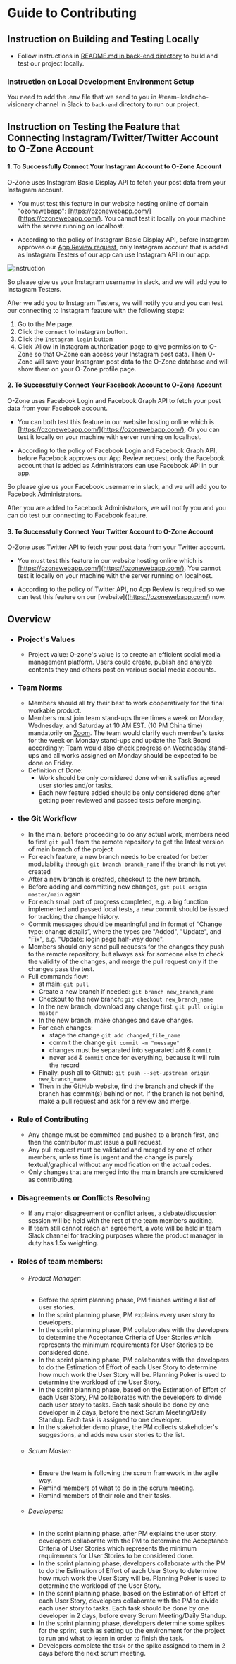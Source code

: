 # Guide to Contributing

## Instruction on Building and Testing Locally

- Follow instructions in [README.md in back-end directory](back-end/README.md) to build and test our project locally.
### Instruction on Local Development Environment Setup

You need to add the .env file that we send to you in #team-ikedacho-visionary channel in Slack to `back-end` directory to run our project. 

## Instruction on Testing the Feature that Connecting Instagram/Twitter/Twitter Account to O-Zone Account
#### 1. To Successfully Connect Your Instagram Account to O-Zone Account

O-Zone uses Instagram Basic Display API to fetch your post data from your Instagram account.

-   You must test this feature in our website hosting online of domain "ozonewebapp": [https://ozonewebapp.com/](https://ozonewebapp.com/). You cannot test it locally on your machine with the server running on localhost.

-   According to the policy of Instagram Basic Display API, before Instagram approves our [App Review request](https://developers.facebook.com/docs/app-review/introduction), only Instagram account that is added as Instagram Testers of our app can use Instagram API in our app.

![instruction](back-end/instruction.png)

So please give us your Instagram username in slack, and we will add you to Instagram Testers.

After we add you to Instagram Testers, we will notify you and you can test our connecting to Instagram feature with the following steps:

1. Go to the Me page.
2. Click the `connect` to Instagram button.
3. Click the `Instagram login` button
4. Click 'Allow in Instagram authorization page to give permission to O-Zone so that O-Zone can access your Instagram post data. Then O-Zone will save your Instagram post data to the O-Zone database and will show them on your O-Zone profile page.

#### 2. To Successfully Connect Your Facebook Account to O-Zone Account

O-Zone uses Facebook Login and Facebook Graph API to fetch your post data from your Facebook account.

-   You can both test this feature in our website hosting online which is [https://ozonewebapp.com/](https://ozonewebapp.com/). Or you can test it locally on your machine with server running on localhost.

-   According to the policy of Facebook Login and Facebook Graph API, before Facebook approves our App Review request, only the Facebook account that is added as Administrators can use Facebook API in our app.

So please give us your Facebook username in slack, and we will add you to Facebook Administrators.

After you are added to Facebook Administrators, we will notify you and you can do test our connecting to Facebook feature.

#### 3. To Successfully Connect Your Twitter Account to O-Zone Account

O-Zone uses Twitter API to fetch your post data from your Twitter account.

-   You must test this feature in our website hosting online which is [https://ozonewebapp.com/](https://ozonewebapp.com/). You cannot test it locally on your machine with the server running on localhost.

-   According to the policy of Twitter API, no App Review is required so we can test this feature on our [website]((https://ozonewebapp.com/) now.

## Overview
*   ### Project's Values
    *   Project value: O-zone's value is to create an efficient social media management platform. Users could create, publish and analyze contents they and others post on various social media accounts. 
*  ### Team Norms
    *   Members should all try their best to work cooperatively for the final workable product. 
    *   Members must join team stand-ups three times a week on Monday, Wednesday, and Saturday at 10 AM EST. (10 PM China time) mandatorily on [Zoom](https://nyu.zoom.us/j/99111537533). The team would clarify each member's tasks for the week on Monday stand-ups and update the Task Board accordingly; Team would also check progress on Wednesday stand-ups and all works assigned on Monday should be expected to be done on Friday.
    *   Definition of Done:
        *   Work should be only considered done when it satisfies agreed user stories and/or tasks. 
        *   Each new feature added should be only considered done after getting peer reviewed and passed tests before merging. 
*   ### the Git Workflow
    *   In the main, before proceeding to do any actual work, members need to first `git pull` from the remote repository to get the latest version of main branch of the project
    *   For each feature, a new branch needs to be created for better modulability through `git branch branch_name` if the branch is not yet created 
    *   After a new branch is created, checkout to the new branch.
    *   Before adding and committing new changes, `git pull origin master/main` again
    *   For each small part of progress completed, e.g. a big function implemented and passed local tests, a new commit should be issued for tracking the change history. 
    *   Commit messages should be meaningful and in format of “Change type: change details”, where the types are "Added", "Update", and "Fix", e.g. "Update: login page half-way done". 
    *   Members should only send pull requests for the changes they push to the remote repository, but always ask for someone else to check the validity of the changes, and merge the pull request only if the changes pass the test. 
    *   Full commands flow:
        *   at main: `git pull`
        *   Create a new branch if needed: `git branch new_branch_name`
        *   Checkout to the new branch: `git checkout new_branch_name`
        *   In the new branch, download any change first: `git pull origin master` 
        *   In the new branch, make changes and save changes. 
        *   For each changes: 
            *   stage the change `git add changed_file_name` 
            *   commit the change `git commit -m "message"`
            *   changes must be separated into separated `add` & `commit`
            *   never `add` & `commit` once for everything, because it will ruin the record
        *   Finally. push all to Github: `git push --set-upstream origin new_branch_name`
        *   Then in the GitHub website, find the branch and check if the branch has commit(s) behind or not. If the branch is not behind, make a pull request and ask for a review and merge. 
*   ### Rule of Contributing
    *   Any change must be committed and pushed to a branch first, and then the contributor must issue a pull request. 
    *   Any pull request must be validated and merged by one of other members, unless time is urgent and the change is purely textual/graphical without any modification on the actual codes. 
    *   Only changes that are merged into the main branch are considered as contributing. 
*   ### Disagreements or Conflicts Resolving
    *   If any major disagreement or conflict arises, a debate/discussion session will be held with the rest of the team members auditing. 
    *   If team still cannot reach an agreement, a vote will be held in team Slack channel for tracking purposes where the product manager in duty has 1.5x weighting. 
*   ### Roles of team members:
    *   ###### Product Manager: 
        *   Before the sprint planning phase, PM finishes writing a list of user stories.
        *   In the sprint planning phase, PM explains every user story to developers.
        *   In the sprint planning phase, PM collaborates with the developers to determine the Acceptance Criteria of User Stories which represents the minimum requirements for User Stories to be considered done. 
        *   In the sprint planning phase, PM collaborates with the developers to do the Estimation of Effort of each User Story to determine how much work the User Story will be. Planning Poker is used to determine the workload of the User Story.
        *   In the sprint planning phase, based on the Estimation of Effort of each User Story, PM collaborates with the developers to divide each user story to tasks. Each task should be done by one developer in 2 days, before the next Scrum Meeting/Daily Standup. Each task is assigned to one developer. 
        *   In the stakeholder demo phase, the PM collects stakeholder's suggestions, and adds new user stories to the list.
    *   ###### Scrum Master:
        *   Ensure the team is following the scrum framework in the agile way.
        *   Remind members of what to do in the scrum meeting.
        *   Remind members of their role and their tasks.
    *   ###### Developers: 
        *   In the sprint planning phase, after PM explains the user story, developers collaborate with the PM to determine the Acceptance Criteria of User Stories which represents the minimum requirements for User Stories to be considered done. 
        *   In the sprint planning phase, developers collaborate with the PM to do the Estimation of Effort of each User Story to determine how much work the User Story will be. Planning Poker is used to determine the workload of the User Story.
        *   In the sprint planning phase, based on the Estimation of Effort of each User Story, developers collaborate with the PM to divide each user story to tasks. Each task should be done by one developer in 2 days, before every Scrum Meeting/Daily Standup.
        *   In the sprint planning phase, developers determine some spikes for the sprint, such as setting up the environment for the project to run and what to learn in order to finish the task.
        *   Developers complete the task or the spike assigned to them in 2 days before the next scrum meeting.